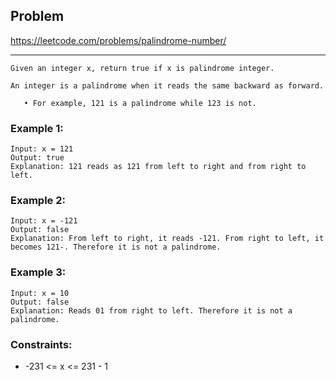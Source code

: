 ## Problem

https://leetcode.com/problems/palindrome-number/

---
```
Given an integer x, return true if x is palindrome integer.

An integer is a palindrome when it reads the same backward as forward.

   • For example, 121 is a palindrome while 123 is not.
```
### Example 1:
```
Input: x = 121
Output: true
Explanation: 121 reads as 121 from left to right and from right to left.
```
### Example 2:
```
Input: x = -121
Output: false
Explanation: From left to right, it reads -121. From right to left, it becomes 121-. Therefore it is not a palindrome.
```
### Example 3:
```
Input: x = 10
Output: false
Explanation: Reads 01 from right to left. Therefore it is not a palindrome.
```
### Constraints:
- -231 <= x <= 231 - 1